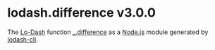 # lodash.difference v3.0.0

The [Lo-Dash](https://lodash.com/) function [_.difference](http://lodash.com/docs#difference) as a [Node.js](http://nodejs.org/) module generated by [lodash-cli](https://www.npmjs.com/package/lodash-cli).
